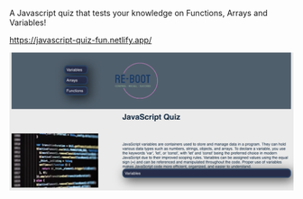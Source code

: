 A Javascript quiz that tests your knowledge on Functions, Arrays and Variables!

https://javascript-quiz-fun.netlify.app/

[<img src="./my-app/src/images/Javascript_Quiz_Image.png" alt="project image"/>](https://javascript-quiz-fun.netlify.app/)
